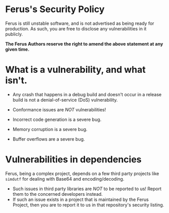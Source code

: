 # Ferus's Security Policy
Ferus is still unstable software, and is not advertised as being ready for production. As such, you are free to disclose any vulnerabilities in it publicly.

**The Ferus Authors reserve the right to amend the above statement at any given time.**

# What is a vulnerability, and what isn't.
- Any crash that happens in a debug build and doesn't occur in a release build is not a denial-of-service (DoS) vulnerability.

- Conformance issues are _NOT_ vulnerabilities!

- Incorrect code generation is a severe bug.

- Memory corruption is a severe bug.

- Buffer overflows are a severe bug.

# Vulnerabilities in dependencies
Ferus, being a complex project, depends on a few third party projects like `simdutf` for dealing with Base64 and encoding/decoding.

- Such issues in third party libraries are _NOT_ to be reported to us! Report them to the concerned developers instead.
- If such an issue exists in a project that is maintained by the Ferus Project, then you are to report it to us in that repository's security listing.
